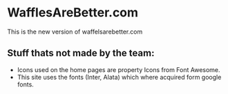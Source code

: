 # WafflesAreBetter.com

This is the new version of waffelsarebetter.com



## Stuff thats not made by the team:
- Icons used on the home pages are property Icons from Font Awesome.
- This site uses the fonts (Inter, Alata) which where acquired form google fonts.